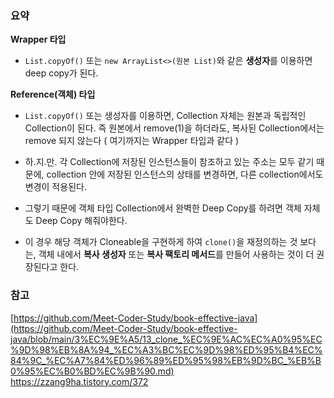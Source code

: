 ### 요약

**Wrapper 타입**

- `List.copyOf()` 또는 `new ArrayList<>(원본 List)`와 같은 **생성자**를 이용하면 deep copy가 된다.

**Reference(객체) 타입**

- `List.copyOf()` 또는 생성자를 이용하면, Collection 자체는 원본과 독립적인 Collection이 된다. 즉 원본에서 remove(1)을 하더라도, 복사된 Collection에서는 remove
  되지 않는다 ( 여기까지는 Wrapper 타입과 같다 )
- 하.지.만. 각 Collection에 저장된 인스턴스들이 참조하고 있는 주소는 모두 같기 때문에, collection 안에 저장된 인스턴스의 상태를 변경하면, 다른 collection에서도 변경이 적용된다.

- 그렇기 때문에 객체 타입 Collection에서 완벽한 Deep Copy를 하려면 객체 자체도 Deep Copy 해줘야한다.
- 이 경우 해당 객체가 Cloneable을 구현하게 하여 `clone()`을 재정의하는 것 보다는, 객체 내에서 **복사 생성자** 또는 **복사 팩토리 메서드**를 만들어 사용하는 것이 더 권장된다고 한다.

### 참고

[https://github.com/Meet-Coder-Study/book-effective-java](https://github.com/Meet-Coder-Study/book-effective-java/blob/main/3%EC%9E%A5/13_clone_%EC%9E%AC%EC%A0%95%EC%9D%98%EB%8A%94_%EC%A3%BC%EC%9D%98%ED%95%B4%EC%84%9C_%EC%A7%84%ED%96%89%ED%95%98%EB%9D%BC_%EB%B0%95%EC%B0%BD%EC%9B%90.md)  
https://zzang9ha.tistory.com/372
